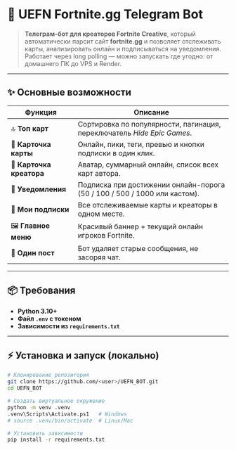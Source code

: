 # 🚀 UEFN Fortnite.gg Telegram Bot

> **Телеграм-бот для креаторов Fortnite Creative**, который автоматически парсит сайт **fortnite.gg** и позволяет отслеживать карты, анализировать онлайн и подписываться на уведомления. Работает через long polling — можно запускать где угодно: от домашнего ПК до VPS и Render.

---

## ✨ Основные возможности

| Функция | Описание |
|--------|----------|
| 🔝 **Топ карт** | Сортировка по популярности, пагинация, переключатель *Hide Epic Games*. |
| 📌 **Карточка карты** | Онлайн, пики, теги, превью и кнопки подписки в один клик. |
| 👤 **Карточка креатора** | Аватар, суммарный онлайн, список всех карт автора. |
| 🔔 **Уведомления** | Подписка при достижении онлайн-порога (50 / 100 / 500 / 1000 или кастом). |
| 📂 **Мои подписки** | Все отслеживаемые карты и креаторы в одном месте. |
| 🖼 **Главное меню** | Красивый баннер + текущий онлайн игроков Fortnite. |
| 🧹 **Один пост** | Бот удаляет старые сообщения, не засоряя чат. |

---

## 📦 Требования

- **Python 3.10+**
- **Файл `.env` с токеном**
- **Зависимости из `requirements.txt`**

---

## ⚡ Установка и запуск (локально)

```bash
# Клонирование репозитория
git clone https://github.com/<user>/UEFN_BOT.git
cd UEFN_BOT

# Создать виртуальное окружение
python -m venv .venv
.venv\Scripts\Activate.ps1   # Windows
# source .venv/bin/activate  # Linux/Mac

# Установить зависимости
pip install -r requirements.txt
